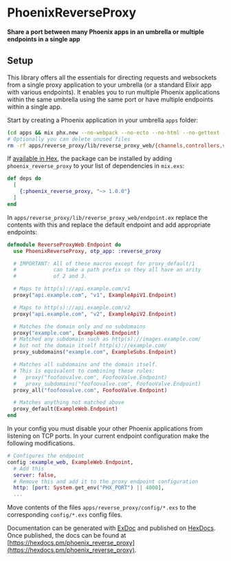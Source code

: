 # PhoenixReverseProxy

**Share a port between many Phoenix apps in an umbrella or multiple endpoints in a single app**

## Setup
This library offers all the essentials for directing requests and websockets
from a single proxy application to your umbrella (or a standard Elixir app
with various endpoints). It enables you to run multiple Phoenix applications
within the same umbrella using the same port or have multiple endpoints
within a single app.

Start by creating a Phoenix application in your umbrella `apps` folder:
  ```bash
  (cd apps && mix phx.new --no-webpack --no-ecto --no-html --no-gettext --no-dashboard reverse_proxy)
  # Optionally you can delete unused files
  rm -rf apps/reverse_proxy/lib/reverse_proxy_web/{channels,controllers,views}
  ```

If [available in Hex](https://hex.pm/docs/publish), the package can be installed
by adding `phoenix_reverse_proxy` to your list of dependencies in `mix.exs`:

```elixir
def deps do
  [
    {:phoenix_reverse_proxy, "~> 1.0.0"}
  ]
end
```

In `apps/reverse_proxy/lib/reverse_proxy_web/endpoint.ex` replace the contents with
this and replace the default endpoint and add appropriate endpoints:
  ```elixir
  defmodule ReverseProxyWeb.Endpoint do
    use PhoenixReverseProxy, otp_app: :reverse_proxy

    # IMPORTANT: All of these macros except for proxy_default/1
    #            can take a path prefix so they all have an arity
    #            of 2 and 3.

    # Maps to http(s)://api.example.com/v1
    proxy("api.example.com", "v1", ExampleApiV1.Endpoint)

    # Maps to http(s)://api.example.com/v2
    proxy("api.example.com", "v2", ExampleApiV2.Endpoint)

    # Matches the domain only and no subdomains
    proxy("example.com", ExampleWeb.Endpoint)
    # Matched any subdomain such as http(s)://images.example.com/
    # but not the domain itself http(s)://example.com/
    proxy_subdomains("example.com", ExampleSubs.Endpoint)

    # Matches all subdomains and the domain itself.
    # This is equivalent to combining these rules:
    #   proxy("foofoovalve.com", FoofooValve.Endpoint)
    #   proxy_subdomains("foofoovalve.com", FoofooValve.Endpoint)
    proxy_all("foofoovalve.com", FoofooValve.Endpoint)

    # Matches anything not matched above
    proxy_default(ExampleWeb.Endpoint)
  end
  ```

In your config you must disable your other Phoenix applications from
listening on TCP ports. In your current endpoint configuration make the
following modifications.

  ```elixir
  # Configures the endpoint
  config :example_web, ExampleWeb.Endpoint,
    # Add this
    server: false,
    # Remove this and add it to the proxy endpoint configuration
    http: [port: System.get_env("PHX_PORT") || 4000],
    ...
  ```

Move contents of the files `apps/reverse_proxy/config/*.exs` to the
corresponding `config/*.exs` config files.

Documentation can be generated with [ExDoc](https://github.com/elixir-lang/ex_doc)
and published on [HexDocs](https://hexdocs.pm). Once published, the docs can
be found at [https://hexdocs.pm/phoenix_reverse_proxy](https://hexdocs.pm/phoenix_reverse_proxy).

